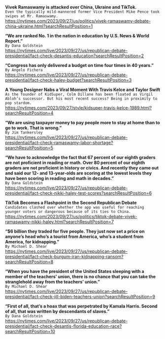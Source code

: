 **Vivek Ramaswamy is attacked over China, Ukraine and TikTok.**\
`Even the typically mild-mannered former Vice President Mike Pence took swipes at Mr. Ramaswamy.`\
https://nytimes.com/2023/09/27/us/politics/vivek-ramaswamy-debate-china-ukraine.html?searchResultPosition=1

**“We are ranked No. 1 in the nation in education by U.S. News & World Report.”**\
`By Dana Goldstein`\
https://nytimes.com/live/2023/09/27/us/republican-debate-presidential/fact-check-desantis-education?searchResultPosition=2

**“Congress has only delivered a budget on time four times in 40 years.”**\
`By Angelo Fichera`\
https://nytimes.com/live/2023/09/27/us/republican-debate-presidential/fact-check-haley-budget?searchResultPosition=3

**A Young Designer Nabs a Viral Moment With Travis Kelce and Taylor Swift**\
`As the founder of KidSuper, Colm Dillane has been floated as Virgil Abloh’s successor. But his most recent success? Being in proximity to pop stardom.`\
https://nytimes.com/2023/09/27/style/kidsuper-travis-kelce-1989.html?searchResultPosition=4

**“We are using taxpayer money to pay people more to stay at home than to go to work. That is wrong.”**\
`By Jim Tankersley`\
https://nytimes.com/live/2023/09/27/us/republican-debate-presidential/fact-check-ramaswamy-labor-shortage?searchResultPosition=5

**“We have to acknowledge the fact that 67 percent of our eighth graders are not proficient in reading or math. Over 80 percent of our eighth graders are not proficient in history or civics. And recently they came out and said our 12- and 13-year-olds are scoring at the lowest levels they have been scoring in reading and math in decades.”**\
`By Dana Goldstein`\
https://nytimes.com/live/2023/09/27/us/republican-debate-presidential/fact-check-nikki-haley-test-scores?searchResultPosition=6

**TikTok Becomes a Flashpoint in the Second Republican Debate**\
`Candidates clashed over whether the app was useful for reaching younger voters or dangerous because of its ties to China.`\
https://nytimes.com/2023/09/27/us/politics/tiktok-debate-vivek-ramaswamy-nikki-haley.html?searchResultPosition=7

**“$6 billion they traded for five people. They just now set a price on anyone’s head who’s a tourist from America, who’s a student from America, for kidnapping.”**\
`By Michael D. Shear`\
https://nytimes.com/live/2023/09/27/us/republican-debate-presidential/fact-check-burgum-iran-kidnapping-ransom?searchResultPosition=8

**“When you have the president of the United States sleeping with a member of the teachers’ union, there is no chance that you can take the stranglehold away from the teachers’ union.”**\
`By Michael D. Shear`\
https://nytimes.com/live/2023/09/27/us/republican-debate-presidential/fact-check-jill-biden-teachers-union?searchResultPosition=9

**“First of all, that’s a hoax that was perpetrated by Kamala Harris. Second of all, that was written by descendants of slaves.”**\
`By Dana Goldstein`\
https://nytimes.com/live/2023/09/27/us/republican-debate-presidential/fact-check-desantis-florida-education-race?searchResultPosition=10

